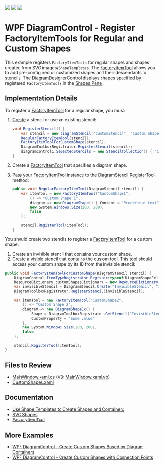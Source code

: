 <!-- default badges list -->
![](https://img.shields.io/endpoint?url=https://codecentral.devexpress.com/api/v1/VersionRange/657641428/17.1.3%2B)
[![](https://img.shields.io/badge/Open_in_DevExpress_Support_Center-FF7200?style=flat-square&logo=DevExpress&logoColor=white)](https://supportcenter.devexpress.com/ticket/details/T1174035)
[![](https://img.shields.io/badge/📖_How_to_use_DevExpress_Examples-e9f6fc?style=flat-square)](https://docs.devexpress.com/GeneralInformation/403183)
<!-- default badges end -->

# WPF DiagramControl - Register FactoryItemTools for Regular and Custom Shapes

This example registers `FactoryItemTools` for regular shapes and shapes created from SVG images/`ShapeTemplates`. The [FactoryItemTool](https://docs.devexpress.com/CoreLibraries/DevExpress.Diagram.Core.FactoryItemTool) allows you to add pre-configured or customized shapes and their descendants to stencils. The [DiagramDesignerControl](https://docs.devexpress.com/WPF/DevExpress.Xpf.Diagram.DiagramDesignerControl) displays shapes specified by registered `FactoryItemTools` in the [Shapes Panel](https://docs.devexpress.com/WPF/116504/controls-and-libraries/diagram-control/diagram-designer-control/shapes-panel).

## Implementation Details

To register a [FactoryItemTool](https://docs.devexpress.com/CoreLibraries/DevExpress.Diagram.Core.FactoryItemTool) for a regular shape, you must:

1. [Create](https://docs.devexpress.com/CoreLibraries/DevExpress.Diagram.Core.DiagramStencil.Create.overloads) a stencil or use an existing stencil:

   ```cs
   void RegisterStencil() {
       var stencil = new DiagramStencil("CustomStencil", "Custom Shapes");
       RegularFactoryItemTool(stencil);
       FactoryItemToolForCustomShape(stencil);
       DiagramToolboxRegistrator.RegisterStencil(stencil);
       diagramControl1.SelectedStencils = new StencilCollection() { "CustomStencil" };
   }
   ```

2. Create a [FactoryItemTool](https://docs.devexpress.com/CoreLibraries/DevExpress.Diagram.Core.FactoryItemTool) that specifies a diagram shape.
3. Pass your [FactoryItemTool](https://docs.devexpress.com/CoreLibraries/DevExpress.Diagram.Core.FactoryItemTool) instance to the [DiagramStencil.RegisterTool](https://docs.devexpress.com/CoreLibraries/DevExpress.Diagram.Core.DiagramStencil.RegisterTool(DevExpress.Diagram.Core.ItemTool)) method:

   ```cs
   public void RegularFactoryItemTool(DiagramStencil stencil) {
       var itemTool = new FactoryItemTool("CustomShape1",
           () => "Custom Shape 1",
           diagram => new DiagramShape() { Content = "Predefined text" },
           new System.Windows.Size(200, 200),
           false
       );

       stencil.RegisterTool(itemTool);
   }
   ```

You should create two stencils to register a [FactoryItemTool](https://docs.devexpress.com/CoreLibraries/DevExpress.Diagram.Core.FactoryItemTool) for a custom shape:

1. Create an [invisible stencil](https://docs.devexpress.com/WPF/116504/controls-and-libraries/diagram-control/diagram-designer-control/shapes-panel#create-hidden-stencils) that contains your custom shape.
2. Create a visible stencil that contains the custom tool. This tool should access your custom shape by its ID from the invisible stencil:

```cs
public void FactoryItemToolForCustomShape(DiagramStencil stencil) {
    DiagramControl.ItemTypeRegistrator.Register(typeof(DiagramShapeEx));
    ResourceDictionary customShapesDictionary = new ResourceDictionary() { Source = new Uri("CustomShapes.xaml", UriKind.Relative) };
    var invisibleStencil = DiagramStencil.Create("InvisibleStencil", "Invisible Stencil", customShapesDictionary, shapeName => shapeName, false);
    DiagramToolboxRegistrator.RegisterStencil(invisibleStencil);

    var itemTool = new FactoryItemTool("CustomShape2",
        () => "Custom Shape 2",
        diagram => new DiagramShapeEx() { 
            Shape = DiagramToolboxRegistrator.GetStencil("InvisibleStencil").GetShape("Shape1"), 
            CustomProperty = "Some value" 
        },
        new System.Windows.Size(200, 200), 
        false
    );

    stencil.RegisterTool(itemTool);
}
```

## Files to Review

- [MainWindow.xaml.cs](./CS/WpfApp13/MainWindow.xaml.cs) (VB: [MainWindow.xaml.vb](./VB/WpfApp13/MainWindow.xaml.vb))
- [CustomShapes.xaml](./CS/WpfApp13/CustomShapes.xaml)

## Documentation

- [Use Shape Templates to Create Shapes and Containers](https://docs.devexpress.com/WPF/117037/controls-and-libraries/diagram-control/diagram-items/creating-shapes-and-containers-using-shape-templates)
- [SVG Shapes](https://docs.devexpress.com/WPF/117321/controls-and-libraries/diagram-control/diagram-items/svg-shapes)
- [FactoryItemTool](https://docs.devexpress.com/CoreLibraries/DevExpress.Diagram.Core.FactoryItemTool)

## More Examples

- [WPF DiagramControl - Create Custom Shapes Based on Diagram Containers](https://github.com/DevExpress-Examples/wpf-diagram-create-custom-shapes-based-on-diagram-containers)
- [WPF DiagramControl - Create Custom Shapes with Connection Points](https://github.com/DevExpress-Examples/wpf-diagramdesigner-create-custom-shapes-with-connection-points)
